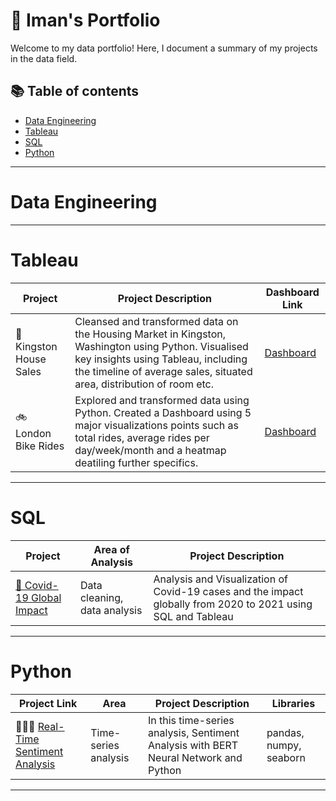 # 📓 Iman's Portfolio

Welcome to my data portfolio! Here, I document a summary of my projects in the data field.


## 📚 Table of contents

- [Data Engineering](#data-engineering)
- [Tableau](#tableau)
- [SQL](#sql)
- [Python](#python)

***

# Data Engineering

***

# Tableau

| Project | Project Description | Dashboard Link |
|---|---|---|
| 🏡 Kingston House Sales | Cleansed and transformed data on the Housing Market in Kingston, Washington using Python. Visualised key insights using Tableau, including the timeline of average sales, situated area, distribution of room etc. | [Dashboard](https://public.tableau.com/app/profile/iman.f1527/viz/KINGSTONHouseSales/KingCountyHouseSales) |
| 🚲 London Bike Rides | Explored and transformed data using Python. Created a Dashboard using 5 major visualizations points such as total rides, average rides per day/week/month and a heatmap deatiling further specifics. | [Dashboard](https://public.tableau.com/app/profile/iman.f1527/viz/LondonBikeRides-AverageRateHeatmap/Dashboard1) |



***

# SQL

| Project | Area of Analysis | Project Description |
|---|---|---|
| [🦠 Covid-19 Global Impact](https://github.com/imanfg/Covid-19-Global-Impact/blob/main/README.md) | Data cleaning, data analysis | Analysis and Visualization of Covid-19 cases and the impact globally from 2020 to 2021 using SQL and Tableau |

 

***

# Python

| Project Link | Area | Project Description | Libraries |    
|---|---|---|---|
| 👩🏻‍💻 [Real-Time Sentiment Analysis](https://github.com/imanfg/BERT-Sentiment-Analysis/blob/main/RealTimeSentimentAnalysis.ipynb) | Time-series analysis | In this time-series analysis, Sentiment Analysis with BERT Neural Network and Python | pandas, numpy, seaborn | 



***
